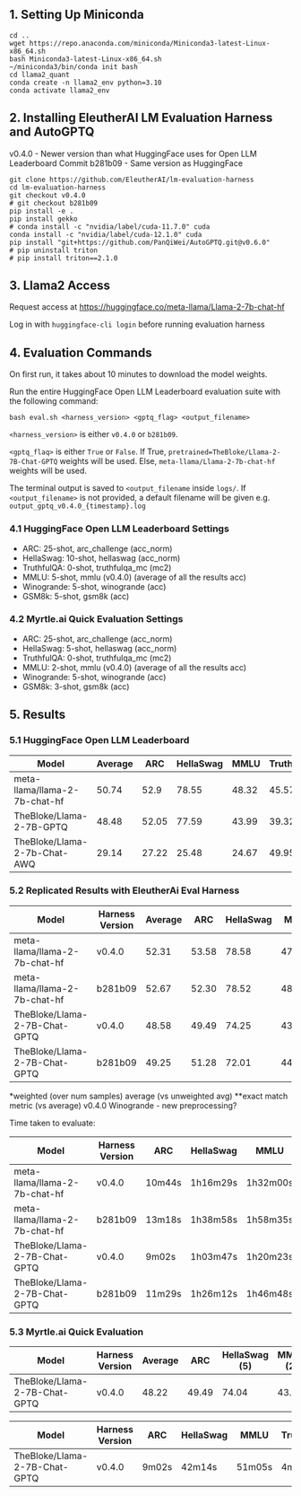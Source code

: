 ## 1. Setting Up Miniconda
```
cd ..
wget https://repo.anaconda.com/miniconda/Miniconda3-latest-Linux-x86_64.sh
bash Miniconda3-latest-Linux-x86_64.sh
~/miniconda3/bin/conda init bash
cd llama2_quant
conda create -n llama2_env python=3.10
conda activate llama2_env
```

## 2. Installing EleutherAI LM Evaluation Harness and AutoGPTQ
v0.4.0 - Newer version than what HuggingFace uses for Open LLM Leaderboard
Commit b281b09 - Same version as HuggingFace
```
git clone https://github.com/EleutherAI/lm-evaluation-harness
cd lm-evaluation-harness
git checkout v0.4.0
# git checkout b281b09
pip install -e .
pip install gekko
# conda install -c "nvidia/label/cuda-11.7.0" cuda
conda install -c "nvidia/label/cuda-12.1.0" cuda
pip install "git+https://github.com/PanQiWei/AutoGPTQ.git@v0.6.0"
# pip uninstall triton
# pip install triton==2.1.0
```

## 3. Llama2 Access
Request access at https://huggingface.co/meta-llama/Llama-2-7b-chat-hf

Log in with `huggingface-cli login` before running evaluation harness

## 4. Evaluation Commands
On first run, it takes about 10 minutes to download the model weights.

Run the entire HuggingFace Open LLM Leaderboard evaluation suite with the following command:
```
bash eval.sh <harness_version> <gptq_flag> <output_filename>
```
`<harness_version>` is either `v0.4.0` or `b281b09`.

`<gptq_flaq>` is either `True` or `False`. If True, `pretrained=TheBloke/Llama-2-7B-Chat-GPTQ` weights will be used. 
Else, `meta-llama/Llama-2-7b-chat-hf` weights will be used.

The terminal output is saved to `<output_filename` inside `logs/`. If `<output_filename>` is not provided, 
a default filename will be given e.g. `output_gptq_v0.4.0_{timestamp}.log`

### 4.1 HuggingFace Open LLM Leaderboard Settings
- ARC: 25-shot, arc_challenge (acc_norm)
- HellaSwag: 10-shot, hellaswag (acc_norm)
- TruthfulQA: 0-shot, truthfulqa_mc (mc2)
- MMLU: 5-shot, mmlu (v0.4.0) (average of all the results acc)
- Winogrande: 5-shot, winogrande (acc)
- GSM8k: 5-shot, gsm8k (acc)

### 4.2 Myrtle.ai Quick Evaluation Settings
- ARC: 25-shot, arc_challenge (acc_norm)
- HellaSwag: 5-shot, hellaswag (acc_norm)
- TruthfulQA: 0-shot, truthfulqa_mc (mc2)
- MMLU: 2-shot, mmlu (v0.4.0) (average of all the results acc)
- Winogrande: 5-shot, winogrande (acc)
- GSM8k: 3-shot, gsm8k (acc)

## 5. Results
### 5.1 HuggingFace Open LLM Leaderboard

| Model                 | Average | ARC  | HellaSwag | MMLU | TruthfulQA | Winogrande | GSM8K |
|-----------------------|---------|------|-----------|------|------------|------------|-------|
| meta-llama/llama-2-7b-chat-hf | 50.74    | 52.9 | 78.55     | 48.32 | 45.57       | 71.74      | 7.35  |
| TheBloke/Llama-2-7B-GPTQ         | 48.48   | 52.05| 77.59     | 43.99| 39.32       | 72.93      | 5     |
| TheBloke/Llama-2-7b-Chat-AWQ     | 29.14   | 27.22| 25.48     | 24.67| 49.95       | 47.51      | 0     |

### 5.2 Replicated Results with EleutherAi Eval Harness

| Model                 |Harness Version| Average | ARC  | HellaSwag | MMLU | TruthfulQA | Winogrande | GSM8K |
|-----------------------|----------|---------|------|-----------|------|------------|------------|-------|
| meta-llama/llama-2-7b-chat-hf | v0.4.0   | 52.31 | 53.58 | 78.58  | 47.24* | 45.31  | 66.38  | 22.74** |
| meta-llama/llama-2-7b-chat-hf | b281b09  | 52.67 | 52.30 | 78.52  | 48.17% | 45.31  | 73.01  | 18.73   |
| TheBloke/Llama-2-7B-Chat-GPTQ | v0.4.0   | 48.58 | 49.49 | 74.25  | 43.11* | 44.11  | 65.43  | 15.24** |
| TheBloke/Llama-2-7B-Chat-GPTQ | b281b09  | 49.25 | 51.28 | 72.01  | 44.20  | 44.11  | 70.80  | 13.12   |

*weighted (over num samples) average (vs unweighted avg)
**exact match metric (vs average)
v0.4.0 Winogrande - new preprocessing?

Time taken to evaluate:

| Model                            | Harness Version | ARC  | HellaSwag | MMLU | TruthfulQA | Winogrande | GSM8K | Total |
|----------------------------------|-----------------|------|-----------|------|------------|------------|-------|-------|
| meta-llama/llama-2-7b-chat-hf    | v0.4.0          | 10m44s | 1h16m29s | 1h32m00s | 2m57s | 1m00s | 54m51s | 3h58m |
| meta-llama/llama-2-7b-chat-hf    | b281b09         | 13m18s | 1h38m58s | 1h58m35s | 3m10s | 1m28s | 48m07s | 4h43m |
| TheBloke/Llama-2-7B-Chat-GPTQ    | v0.4.0          | 9m02s  | 1h03m47s | 1h20m23s | 4m11s | 1m01  | 30m21s | 3h09m |
| TheBloke/Llama-2-7B-Chat-GPTQ    | b281b09         | 11m29s | 1h26m12s | 1h46m48s | 4m29s | 2m05s | 29m30s | 4h00m |

### 5.3 Myrtle.ai Quick Evaluation

| Model                 |Harness Version| Average | ARC  | HellaSwag (5) | MMLU (2) | TruthfulQA | Winogrande | GSM8K (3) |
|-----------------------|----------|---------|------|-----------|------|------------|------------|-------|
| TheBloke/Llama-2-7B-Chat-GPTQ | v0.4.0   | 48.22 | 49.49 | 74.04  | 43.16 | 44.11  | 65.19  | 13.34 |

| Model                            | Harness Version | ARC  | HellaSwag | MMLU | TruthfulQA | Winogrande | GSM8K | Total |
|----------------------------------|-----------------|------|-----------|------|------------|------------|-------|-------|
| TheBloke/Llama-2-7B-Chat-GPTQ | v0.4.0   | 9m02s | 42m14s | 51m05s | 4m17s | 1m05s | 26m42s | 2h15m |
